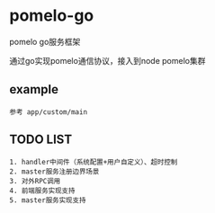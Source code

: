 # pomelo-go

pomelo go服务框架

通过go实现pomelo通信协议，接入到node pomelo集群

## example

```shell
参考 app/custom/main

```

## TODO LIST

```shell
1. handler中间件（系统配置+用户自定义）、超时控制
2. master服务注册边界场景
3. 对外RPC调用
4. 前端服务实现支持
5. master服务实现支持

```